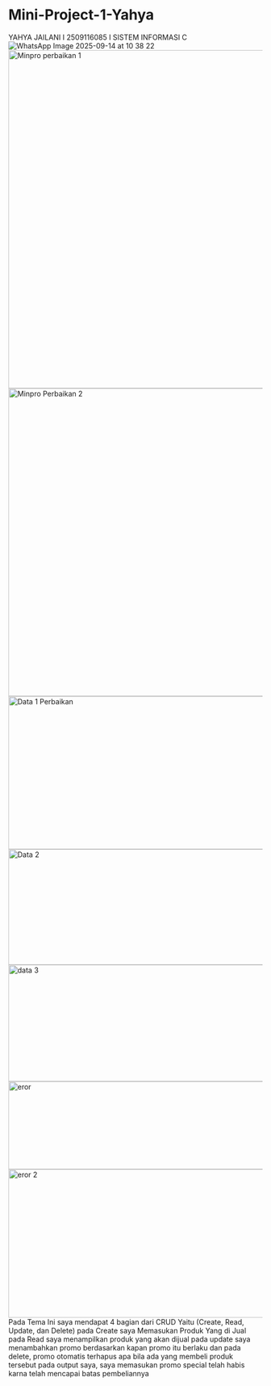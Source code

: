 # Mini-Project-1-Yahya
YAHYA JAILANI I 2509116085 I SISTEM INFORMASI C
![WhatsApp Image 2025-09-14 at 10 38 22](https://github.com/user-attachments/assets/2f4a7470-11ca-4b9c-988b-e804da87d555)
<img width="732" height="670" alt="Minpro perbaikan 1" src="https://github.com/user-attachments/assets/591b0e21-300e-4fc3-aec5-815cf9562782" /> 
<img width="728" height="610" alt="Minpro Perbaikan 2" src="https://github.com/user-attachments/assets/f64d3469-894b-4f99-bcd1-dd1d7b11bd91" />
<img width="1014" height="303" alt="Data 1 Perbaikan" src="https://github.com/user-attachments/assets/0e3304e2-453f-4605-84fb-3fb074c1afaa" />
<img width="1016" height="229" alt="Data 2" src="https://github.com/user-attachments/assets/ae26537b-2906-4886-bba1-f209ec211f67" />
<img width="1006" height="231" alt="data 3" src="https://github.com/user-attachments/assets/a75385b6-119c-4207-b1cf-995e51cf3043" />
<img width="1017" height="174" alt="eror" src="https://github.com/user-attachments/assets/823fc91b-f3eb-4a0d-9038-be56bdf2b747" />
<img width="1004" height="294" alt="eror 2" src="https://github.com/user-attachments/assets/ec71b409-fa49-4c41-818d-b2cbfadc8360" />
Pada Tema Ini saya mendapat 4 bagian dari CRUD Yaitu (Create, Read, Update, dan Delete)
pada Create saya Memasukan Produk Yang di Jual 
pada Read saya menampilkan produk yang akan dijual
pada update saya menambahkan promo berdasarkan kapan promo itu berlaku
dan pada delete, promo otomatis terhapus apa bila ada yang membeli produk tersebut 
pada output saya, saya memasukan promo special telah habis karna telah mencapai batas pembeliannya 
